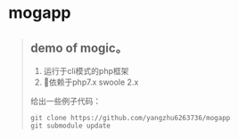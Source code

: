 # mogapp
> ## demo of mogic。
> 
 > 1.   运行于cli模式的php框架 
 > 2.   依赖于php7.x swoole 2.x 
> 
> 给出一些例子代码：
> 
>     git clone https://github.com/yangzhu6263736/mogapp
>     git submodule update
